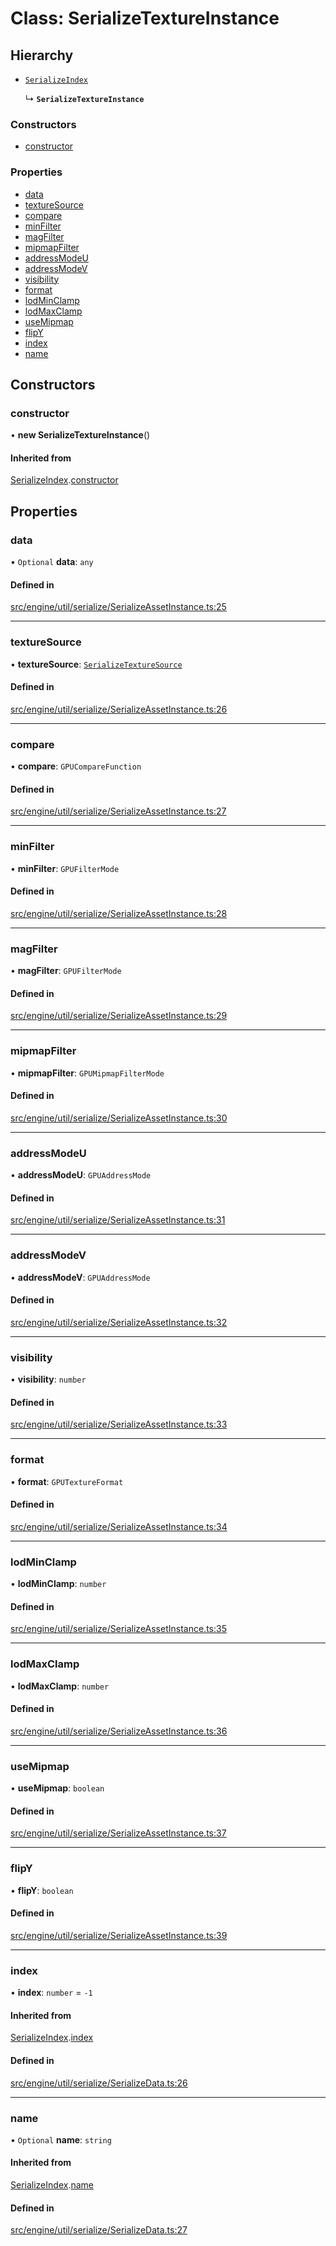 # Class: SerializeTextureInstance

## Hierarchy

- [`SerializeIndex`](SerializeIndex.md)

  ↳ **`SerializeTextureInstance`**


### Constructors

- [constructor](SerializeTextureInstance.md#constructor)

### Properties

- [data](SerializeTextureInstance.md#data)
- [textureSource](SerializeTextureInstance.md#texturesource)
- [compare](SerializeTextureInstance.md#compare)
- [minFilter](SerializeTextureInstance.md#minfilter)
- [magFilter](SerializeTextureInstance.md#magfilter)
- [mipmapFilter](SerializeTextureInstance.md#mipmapfilter)
- [addressModeU](SerializeTextureInstance.md#addressmodeu)
- [addressModeV](SerializeTextureInstance.md#addressmodev)
- [visibility](SerializeTextureInstance.md#visibility)
- [format](SerializeTextureInstance.md#format)
- [lodMinClamp](SerializeTextureInstance.md#lodminclamp)
- [lodMaxClamp](SerializeTextureInstance.md#lodmaxclamp)
- [useMipmap](SerializeTextureInstance.md#usemipmap)
- [flipY](SerializeTextureInstance.md#flipy)
- [index](SerializeTextureInstance.md#index)
- [name](SerializeTextureInstance.md#name)

## Constructors

### constructor

• **new SerializeTextureInstance**()

#### Inherited from

[SerializeIndex](SerializeIndex.md).[constructor](SerializeIndex.md#constructor)

## Properties

### data

• `Optional` **data**: `any`

#### Defined in

[src/engine/util/serialize/SerializeAssetInstance.ts:25](https://github.com/Orillusion/orillusion/blob/main/src/engine/util/serialize/SerializeAssetInstance.ts#L25)

___

### textureSource

• **textureSource**: [`SerializeTextureSource`](SerializeTextureSource.md)

#### Defined in

[src/engine/util/serialize/SerializeAssetInstance.ts:26](https://github.com/Orillusion/orillusion/blob/main/src/engine/util/serialize/SerializeAssetInstance.ts#L26)

___

### compare

• **compare**: `GPUCompareFunction`

#### Defined in

[src/engine/util/serialize/SerializeAssetInstance.ts:27](https://github.com/Orillusion/orillusion/blob/main/src/engine/util/serialize/SerializeAssetInstance.ts#L27)

___

### minFilter

• **minFilter**: `GPUFilterMode`

#### Defined in

[src/engine/util/serialize/SerializeAssetInstance.ts:28](https://github.com/Orillusion/orillusion/blob/main/src/engine/util/serialize/SerializeAssetInstance.ts#L28)

___

### magFilter

• **magFilter**: `GPUFilterMode`

#### Defined in

[src/engine/util/serialize/SerializeAssetInstance.ts:29](https://github.com/Orillusion/orillusion/blob/main/src/engine/util/serialize/SerializeAssetInstance.ts#L29)

___

### mipmapFilter

• **mipmapFilter**: `GPUMipmapFilterMode`

#### Defined in

[src/engine/util/serialize/SerializeAssetInstance.ts:30](https://github.com/Orillusion/orillusion/blob/main/src/engine/util/serialize/SerializeAssetInstance.ts#L30)

___

### addressModeU

• **addressModeU**: `GPUAddressMode`

#### Defined in

[src/engine/util/serialize/SerializeAssetInstance.ts:31](https://github.com/Orillusion/orillusion/blob/main/src/engine/util/serialize/SerializeAssetInstance.ts#L31)

___

### addressModeV

• **addressModeV**: `GPUAddressMode`

#### Defined in

[src/engine/util/serialize/SerializeAssetInstance.ts:32](https://github.com/Orillusion/orillusion/blob/main/src/engine/util/serialize/SerializeAssetInstance.ts#L32)

___

### visibility

• **visibility**: `number`

#### Defined in

[src/engine/util/serialize/SerializeAssetInstance.ts:33](https://github.com/Orillusion/orillusion/blob/main/src/engine/util/serialize/SerializeAssetInstance.ts#L33)

___

### format

• **format**: `GPUTextureFormat`

#### Defined in

[src/engine/util/serialize/SerializeAssetInstance.ts:34](https://github.com/Orillusion/orillusion/blob/main/src/engine/util/serialize/SerializeAssetInstance.ts#L34)

___

### lodMinClamp

• **lodMinClamp**: `number`

#### Defined in

[src/engine/util/serialize/SerializeAssetInstance.ts:35](https://github.com/Orillusion/orillusion/blob/main/src/engine/util/serialize/SerializeAssetInstance.ts#L35)

___

### lodMaxClamp

• **lodMaxClamp**: `number`

#### Defined in

[src/engine/util/serialize/SerializeAssetInstance.ts:36](https://github.com/Orillusion/orillusion/blob/main/src/engine/util/serialize/SerializeAssetInstance.ts#L36)

___

### useMipmap

• **useMipmap**: `boolean`

#### Defined in

[src/engine/util/serialize/SerializeAssetInstance.ts:37](https://github.com/Orillusion/orillusion/blob/main/src/engine/util/serialize/SerializeAssetInstance.ts#L37)

___

### flipY

• **flipY**: `boolean`

#### Defined in

[src/engine/util/serialize/SerializeAssetInstance.ts:39](https://github.com/Orillusion/orillusion/blob/main/src/engine/util/serialize/SerializeAssetInstance.ts#L39)

___

### index

• **index**: `number` = `-1`

#### Inherited from

[SerializeIndex](SerializeIndex.md).[index](SerializeIndex.md#index)

#### Defined in

[src/engine/util/serialize/SerializeData.ts:26](https://github.com/Orillusion/orillusion/blob/main/src/engine/util/serialize/SerializeData.ts#L26)

___

### name

• `Optional` **name**: `string`

#### Inherited from

[SerializeIndex](SerializeIndex.md).[name](SerializeIndex.md#name)

#### Defined in

[src/engine/util/serialize/SerializeData.ts:27](https://github.com/Orillusion/orillusion/blob/main/src/engine/util/serialize/SerializeData.ts#L27)
